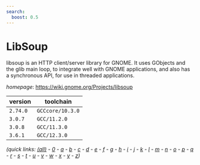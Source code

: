 ```yaml
---
search:
  boost: 0.5
---
```

# LibSoup

libsoup is an HTTP client/server library for GNOME. It uses GObjects and the glib main loop, to integrate well with GNOME applications, and also has a synchronous API, for use in threaded applications.

*homepage*: <https://wiki.gnome.org/Projects/libsoup>

version | toolchain
--------|----------
``2.74.0`` | ``GCCcore/10.3.0``
``3.0.7`` | ``GCC/11.2.0``
``3.0.8`` | ``GCC/11.3.0``
``3.6.1`` | ``GCC/12.3.0``


*(quick links: [(all)](../index.md) - [0](../0/index.md) - [a](../a/index.md) - [b](../b/index.md) - [c](../c/index.md) - [d](../d/index.md) - [e](../e/index.md) - [f](../f/index.md) - [g](../g/index.md) - [h](../h/index.md) - [i](../i/index.md) - [j](../j/index.md) - [k](../k/index.md) - [l](../l/index.md) - [m](../m/index.md) - [n](../n/index.md) - [o](../o/index.md) - [p](../p/index.md) - [q](../q/index.md) - [r](../r/index.md) - [s](../s/index.md) - [t](../t/index.md) - [u](../u/index.md) - [v](../v/index.md) - [w](../w/index.md) - [x](../x/index.md) - [y](../y/index.md) - [z](../z/index.md))*

